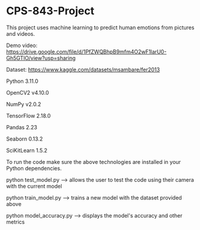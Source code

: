 # CPS-843-Project
This project uses machine learning to predict human emotions from pictures and videos.

Demo video: https://drive.google.com/file/d/1PfZWQBhpB9mfm4O2wF1larU0-Gh5GTIO/view?usp=sharing

Dataset: https://www.kaggle.com/datasets/msambare/fer2013

Python 3.11.0

OpenCV2 v4.10.0

NumPy v2.0.2 

TensorFlow 2.18.0

Pandas 2.23

Seaborn 0.13.2

SciKitLearn 1.5.2

To run the code make sure the above technologies are installed in your Python dependencies.

python test_model.py --> allows the user to test the code using their camera with the current model

python train_model.py --> trains a new model with the dataset provided above

python model_accuracy.py --> displays the model's accuracy and other metrics
